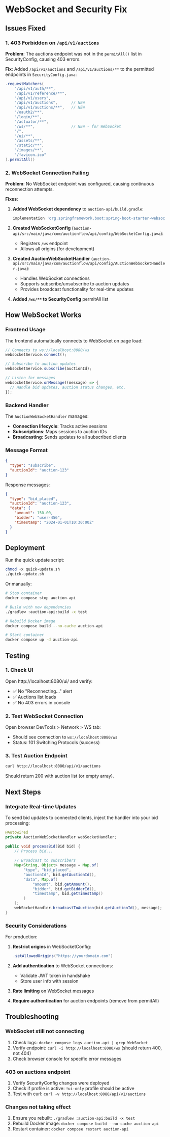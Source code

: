 # WebSocket and Security Fix

## Issues Fixed

### 1. 403 Forbidden on `/api/v1/auctions`
**Problem**: The auctions endpoint was not in the `permitAll()` list in SecurityConfig, causing 403 errors.

**Fix**: Added `/api/v1/auctions` and `/api/v1/auctions/**` to the permitted endpoints in `SecurityConfig.java`:
```java
.requestMatchers(
    "/api/v1/auth/**",
    "/api/v1/reference/**",
    "/api/v1/users",
    "/api/v1/auctions",      // NEW
    "/api/v1/auctions/**",   // NEW
    "/oauth2/**",
    "/login/**",
    "/actuator/**",
    "/ws/**",                // NEW - for WebSocket
    "/",
    "/ui/**",
    "/assets/**",
    "/static/**",
    "/images/**",
    "/favicon.ico"
).permitAll()
```

### 2. WebSocket Connection Failing
**Problem**: No WebSocket endpoint was configured, causing continuous reconnection attempts.

**Fixes**:
1. **Added WebSocket dependency** to `auction-api/build.gradle`:
   ```gradle
   implementation 'org.springframework.boot:spring-boot-starter-websocket'
   ```

2. **Created WebSocketConfig** (`auction-api/src/main/java/com/auctionflow/api/config/WebSocketConfig.java`):
   - Registers `/ws` endpoint
   - Allows all origins (for development)

3. **Created AuctionWebSocketHandler** (`auction-api/src/main/java/com/auctionflow/api/config/AuctionWebSocketHandler.java`):
   - Handles WebSocket connections
   - Supports subscribe/unsubscribe to auction updates
   - Provides broadcast functionality for real-time updates

4. **Added `/ws/**` to SecurityConfig** permitAll list

## How WebSocket Works

### Frontend Usage
The frontend automatically connects to WebSocket on page load:
```typescript
// Connects to ws://localhost:8080/ws
websocketService.connect();

// Subscribe to auction updates
websocketService.subscribe(auctionId);

// Listen for messages
websocketService.onMessage((message) => {
  // Handle bid updates, auction status changes, etc.
});
```

### Backend Handler
The `AuctionWebSocketHandler` manages:
- **Connection lifecycle**: Tracks active sessions
- **Subscriptions**: Maps sessions to auction IDs
- **Broadcasting**: Sends updates to all subscribed clients

### Message Format
```json
{
  "type": "subscribe",
  "auctionId": "auction-123"
}
```

Response messages:
```json
{
  "type": "bid_placed",
  "auctionId": "auction-123",
  "data": {
    "amount": 150.00,
    "bidder": "user-456",
    "timestamp": "2024-01-01T10:30:00Z"
  }
}
```

## Deployment

Run the quick update script:
```bash
chmod +x quick-update.sh
./quick-update.sh
```

Or manually:
```bash
# Stop container
docker compose stop auction-api

# Build with new dependencies
./gradlew :auction-api:build -x test

# Rebuild Docker image
docker compose build --no-cache auction-api

# Start container
docker compose up -d auction-api
```

## Testing

### 1. Check UI
Open http://localhost:8080/ui/ and verify:
- ✅ No "Reconnecting..." alert
- ✅ Auctions list loads
- ✅ No 403 errors in console

### 2. Test WebSocket Connection
Open browser DevTools > Network > WS tab:
- Should see connection to `ws://localhost:8080/ws`
- Status: 101 Switching Protocols (success)

### 3. Test Auction Endpoint
```bash
curl http://localhost:8080/api/v1/auctions
```
Should return 200 with auction list (or empty array).

## Next Steps

### Integrate Real-time Updates
To send bid updates to connected clients, inject the handler into your bid processing:

```java
@Autowired
private AuctionWebSocketHandler webSocketHandler;

public void processBid(Bid bid) {
    // Process bid...
    
    // Broadcast to subscribers
    Map<String, Object> message = Map.of(
        "type", "bid_placed",
        "auctionId", bid.getAuctionId(),
        "data", Map.of(
            "amount", bid.getAmount(),
            "bidder", bid.getBidderId(),
            "timestamp", bid.getTimestamp()
        )
    );
    webSocketHandler.broadcastToAuction(bid.getAuctionId(), message);
}
```

### Security Considerations
For production:
1. **Restrict origins** in WebSocketConfig:
   ```java
   .setAllowedOrigins("https://yourdomain.com")
   ```

2. **Add authentication** to WebSocket connections:
   - Validate JWT token in handshake
   - Store user info with session

3. **Rate limiting** on WebSocket messages

4. **Require authentication** for auction endpoints (remove from permitAll)

## Troubleshooting

### WebSocket still not connecting
1. Check logs: `docker compose logs auction-api | grep WebSocket`
2. Verify endpoint: `curl -i http://localhost:8080/ws` (should return 400, not 404)
3. Check browser console for specific error messages

### 403 on auctions endpoint
1. Verify SecurityConfig changes were deployed
2. Check if profile is active: `!ui-only` profile should be active
3. Test with curl: `curl -v http://localhost:8080/api/v1/auctions`

### Changes not taking effect
1. Ensure you rebuilt: `./gradlew :auction-api:build -x test`
2. Rebuild Docker image: `docker compose build --no-cache auction-api`
3. Restart container: `docker compose restart auction-api`
